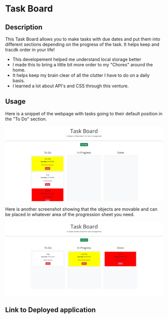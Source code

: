 # Task Board

## Description

This Task Board allows you to make tasks with due dates and put them into different sections depending on the progress of the task. It helps keep and tracdk order in your life!

- This developement helped me understand local storage better
- I made this to bring a little bit more order to my "Chores" around the home.
- It helps keep my brain clear of all the clutter I have to do on a daily basis.
- I learned a lot about API's and CSS through this venture.


## Usage

Here is a snippet of the webpage with tasks going to their default position in the "To Do" section.

![Task-Rendering](assets/images/Rendered.png)

Here is another screenshot showing that the objects are movable and can be placed in whatever area of the progression sheet you need.

![Movable-Task](assets/images/Movable.png)


## Link to Deployed application

